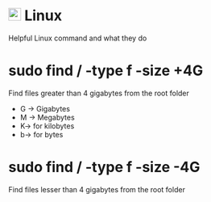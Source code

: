 # <img src=https://github.com/FortAwesome/Font-Awesome/raw/6.x/svgs/regular/folder-closed.svg height="25" width="25"> Linux
Helpful Linux command and what they do


# sudo find / -type f -size +4G
Find files greater than 4 gigabytes from the root folder
* G -> Gigabytes
* M -> Megabytes
* K-> for kilobytes
* b-> for bytes

# sudo find / -type f -size -4G
Find files lesser than 4 gigabytes from the root folder
